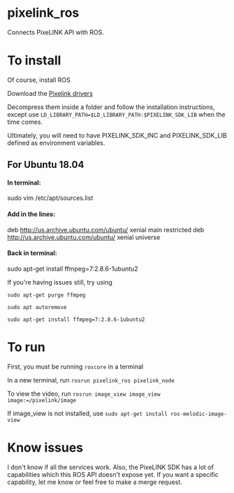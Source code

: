 # pixelink_ros
Connects PixeLINK API with ROS.

# To install
Of course, install ROS

Download the [Pixelink drivers](https://storage.googleapis.com/files.pixelink.com/latest/PixeLINKSdk-for-Ubuntu16.04-PC_64-v2.3.tar.gz)

Decompress them inside a folder and follow the installation instructions, except use `LD_LIBRARY_PATH=$LD_LIBRARY_PATH:$PIXELINK_SDK_LIB` when the time comes. 

Ultimately, you will need to have PIXELINK_SDK_INC and PIXELINK_SDK_LIB defined as environment variables. 

## For Ubuntu 18.04
#### In terminal:
sudo vim /etc/apt/sources.list
#### Add in the lines:
deb http://us.archive.ubuntu.com/ubuntu/ xenial main restricted
deb http://us.archive.ubuntu.com/ubuntu/ xenial universe
#### Back in terminal:
sudo apt-get install ffmpeg=7:2.8.6-1ubuntu2

If you're having issues still, try using 

`sudo apt-get purge ffmpeg`

 `sudo apt autoremove`
 
 `sudo apt-get install ffmpeg=7:2.8.6-1ubuntu2`

# To run
First, you must be running `roscore` in a terminal

In a new terminal, run `rosrun pixelink_ros pixelink_node`

To view the video, run `rosrun image_view image_view image:=/pixelink/image`

If image_view is not installed, use `sudo apt-get install ros-melodic-image-view`

# Know issues
I don't know if all the services work. Also, the PixeLINK SDK has a lot of capabilities which this ROS API doesn't expose yet. If you want a specific capability, let me know or feel free to make a merge request.
